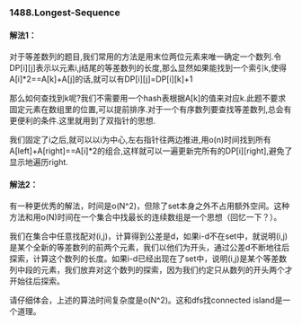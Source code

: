 ### 1488.Longest-Sequence

#### 解法1：

对于等差数列的题目,我们常用的方法是用末位两位元素来唯一确定一个数列.令DP[i][j]表示以元素i,j结尾的等差数列的长度,那么显然如果能找到一个索引k,使得A[i]\*2==A[k]+A[j]的话,就可以有DP[i][j]=DP[i][k]+1

那么如何查找到k呢?我们不需要用一个hash表根据A[k]的值来对应k.此题不要求固定元素在数组里的位置,可以提前排序.对于一个有序数列要查找等差数列,总会有更便利的条件.这里就用到了双指针的思想.

我们固定了i之后,就可以以i为中心,左右指针往两边推进,用o(n)时间找到所有A[left]+A[right]==A[i]\*2的组合,这样就可以一遍更新完所有的DP[i][right],避免了显示地遍历right.

#### 解法2：

有一种更优秀的解法，时间是o(N^2)，但除了set本身之外不占用额外空间。这种方法和用o(N)时间在一个集合中找最长的连续数组是一个思想（回忆一下？）。

我们在集合中任意找配对(i,j)，计算得到公差是d，如果i-d不在set中，就说明(i,j)是某个全新的等差数列的前两个元素，我们以他们为开头，通过公差d不断地往后探索，计算这个数列的长度。如果i-d已经出现在了set中，说明(i,j)是某个等差数列中段的元素，我们放弃对这个数列的探索，因为我们约定只从数列的开头两个才开始往后探索。

请仔细体会，上述的算法时间复杂度是o(N^2)。这和dfs找connected island是一个道理。
